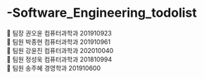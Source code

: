 # -Software_Engineering_todolist</br>


📌  팀장 권오윤 컴퓨터과학과 201910923</br>
📌  팀원 박종현 컴퓨터과학과 201910961</br>
📌  팀원 강윤진 컴퓨터과학과 202010040</br>
📌  팀원 정성욱 컴퓨터과학과 201810994</br>
📌  팀원 송주혜 경영학과    201910600</br>
